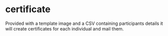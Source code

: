 # certificate
Provided with a template image and a CSV containing participants details it will create certificates for each individual and mail them. 
